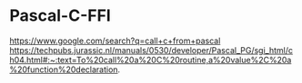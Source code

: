 # Pascal-C-FFI
https://www.google.com/search?q=call+c+from+pascal https://techpubs.jurassic.nl/manuals/0530/developer/Pascal_PG/sgi_html/ch04.html#:~:text=To%20call%20a%20C%20routine,a%20value%2C%20a%20function%20declaration.
